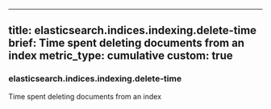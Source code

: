 
---
title: elasticsearch.indices.indexing.delete-time
brief: Time spent deleting documents from an index
metric_type: cumulative
custom: true
---
### elasticsearch.indices.indexing.delete-time

Time spent deleting documents from an index
